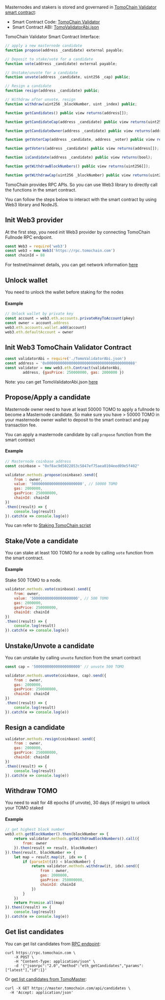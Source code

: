 Masternodes and stakers is stored and governared in [TomoChain Validator smart contract](https://scan.tomochain.com/address/0x0000000000000000000000000000000000000088):

- Smart Contract Code: [TomoChain Validator](https://github.com/tomochain/tomomaster/blob/master/contracts/TomoValidator.sol)
- Smart Contract ABI: [TomoValidatorAbi.json](https://raw.githubusercontent.com/tomochain/tomomaster/master/abis/TomoValidatorAbi.json)

TomoChain Validator Smart Contract Interface:
```javascript
// apply a new masternode candidate
function propose(address _candidate) external payable;

// Deposit to stake/vote for a candidate
function vote(address _candidate) external payable;

// Unstake/unvote for a candidate
function unvote(address _candidate, uint256 _cap) public;

// Resign a candidate
function resign(address _candidate) public;

// Withdraw after unvote, resign
function withdraw(uint256 _blockNumber, uint _index) public;

function getCandidates() public view returns(address[]);

function getCandidateCap(address _candidate) public view returns(uint256);

function getCandidateOwner(address _candidate) public view returns(address);

function getVoterCap(address _candidate, address _voter) public view returns(uint256);

function getVoters(address _candidate) public view returns(address[]);

function isCandidate(address _candidate) public view returns(bool);

function getWithdrawBlockNumbers() public view returns(uint256[]);

function getWithdrawCap(uint256 _blockNumber) public view returns(uint256);

```

TomoChain provides RPC APIs. So you can use Web3 library to directly call the functions in the smart contract.

You can follow the steps below to interact with the smart contract by using Web3 library and NodeJS.

## Init Web3 provider
At the first step, you need init Web3 provider by connecting TomoChain Fullnode RPC endpoint.

```javascript
const Web3 = require('web3')
const web3 = new Web3('https://rpc.tomochain.com')
const chainId = 88
```

For testnet/mainnet details, you can get network information [here](https://docs.tomochain.com/general/networks/)
## Unlock wallet
You need to unlock the wallet before staking for the nodes
#### Example
```javascript
// Unlock wallet by private key
const account = web3.eth.accounts.privateKeyToAccount(pkey)
const owner = account.address
web3.eth.accounts.wallet.add(account)
web3.eth.defaultAccount = owner
```

## Init Web3 TomoChain Validator Contract

```javascript
const validatorAbi = require('./TomoValidatorAbi.json')
const address = '0x0000000000000000000000000000000000000088'
const validator = new web3.eth.Contract(validatorAbi,
        address, {gasPrice: 250000000, gas: 2000000 })
```

Note: you can get TomoValidatorAbi.json [here](https://raw.githubusercontent.com/tomochain/tomomaster/master/abis/TomoValidatorAbi.json)

## Propose/Apply a candidate
Masternode owner need to have at least 50000 TOMO to apply a fullnode to become a Masternode candidate. So make sure you have > 50000 TOMO in your masternode owner wallet to deposit to the smart contract and pay transaction fee.

You can apply a masternode candidate by call `propose` function from the smart contract

#### Example
```javascript
// Masternode coinbase address
const coinbase = "0xf8ac9d5022853c5847ef75aea0104eed09e5f402"

validator.methods.propose(coinbase).send({
    from : owner,
    value: '50000000000000000000000', // 50000 TOMO
    gas: 2000000,
    gasPrice: 250000000,
    chainId: chainId
})
.then((result) => {
    console.log(result)
}).catch(e => console.log(e))
```

You can refer to [Staking TomoChain script](https://gist.github.com/thanhson1085/7a6471ea0d6c0d6321a0454789d6266c)
## Stake/Vote a candidate
You can stake at least 100 TOMO for a node by calling `vote` function from the smart contract.

#### Example
Stake 500 TOMO to a node.
```javascript
validator.methods.vote(coinbase).send({
    from: owner,
    value: '500000000000000000000', // 500 TOMO
    gas: 2000000,
    gasPrice: 250000000,
    chainId: chainId
})
.then((result) => {
    console.log(result)
}).catch(e => console.log(e))
```

## Unstake/Unvote a candidate
You can unstake by calling `unvote` function from the smart contract

```javascript
const cap = '500000000000000000000' // unvote 500 TOMO

validator.methods.unvote(coinbase, cap).send({
    from : owner,
    gas: 2000000,
    gasPrice: 250000000,
    chainId: chainId
})
.then((result) => {
    console.log(result)
}).catch(e => console.log(e))
```

## Resign a candidate

```javascript
validator.methods.resign(coinbase).send({
    from : owner,
    gas: 2000000,
    gasPrice: 250000000,
    chainId: chainId
})
.then((result) => {
    console.log(result)
}).catch(e => console.log(e))
```

## Withdraw TOMO
You need to wait for 48 epochs (if unvote), 30 days (if resign) to unlock your TOMO staked

#### Example
```javascript
// get highest block number
web3.eth.getBlockNumber().then(blockNumber => {
    return validator.methods.getWithdrawBlockNumbers().call({
        from: owner
    }).then(result => result, blockNumber)
}).then(result, blockNumber => {
    let map = result.map(it, idx => {
        if (parseInt(it) < blockNumber) {
            return validator.methods.withdraw(it, idx).send({
                from : owner,
                gas: 2000000,
                gasPrice: 250000000,
                chainId: chainId
            })
        }
    })
    return Promise.all(map)
}).then((result) => {
    console.log(result)
}).catch(e => console.log(e))
```

## Get list candidates
You can get list candidates from [RPC endpoint](https://apidocs.tomochain.com/?shell#eth_getcandidates):
```
curl https://rpc.tomochain.com \
    -X POST \
    -H "Content-Type: application/json" \
    -d '{"jsonrpc":"2.0","method":"eth_getCandidates","params": ["latest"],"id":1}'

```
Or [get list candidates from TomoMaster](https://apidocs.tomochain.com/?shell#tomomaster-apis-candidates):
```
curl -X GET https://master.tomochain.com/api/candidates \
  -H 'Accept: application/json'
```

